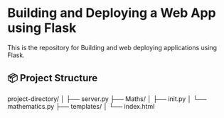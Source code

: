 # Building and Deploying a Web App using Flask
This is the repository for Building and web deploying applications using Flask.


## 📦 Project Structure

project-directory/
│
├── server.py
├── Maths/
│ ├── init.py
│ └── mathematics.py
├── templates/
│ └── index.html
